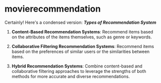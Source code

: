 # movierecommendation
Certainly! Here's a condensed version:
***Types of Recommendation System***
1. **Content-Based Recommendation Systems**: Recommend items based on the attributes of the items themselves, such as genre or keywords.

2. **Collaborative Filtering Recommendation Systems**: Recommend items based on the preferences of similar users or the similarities between items.

3. **Hybrid Recommendation Systems**: Combine content-based and collaborative filtering approaches to leverage the strengths of both methods for more accurate and diverse recommendations.
